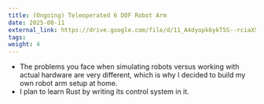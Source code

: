 ```yaml
---
title: (Ongoing) Teleoperated 6 DOF Robot Arm
date: 2025-08-11
external_link: https://drive.google.com/file/d/11_A4dyopk6ykT5S--rciaXSho9IaOo9-/view?usp=drive_link
tags:
weight: 4
---
```


- The problems you face when simulating robots versus working with actual hardware are very different, which is why I decided to build my own robot arm setup at home.
- I plan to learn Rust by writing its control system in it.
<!--more-->

